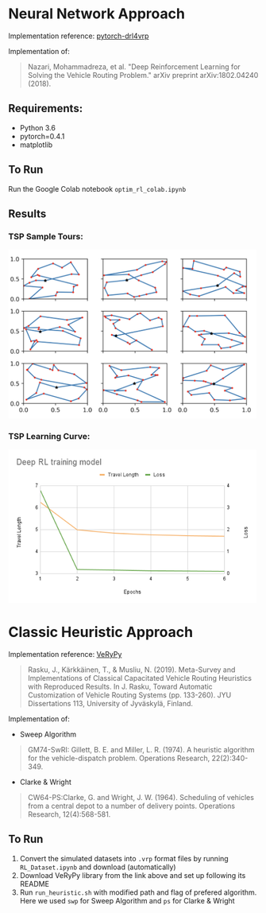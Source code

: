 # Neural Network Approach

Implementation reference: [pytorch-drl4vrp](https://github.com/mveres01/pytorch-drl4vrp)

Implementation of: 
> Nazari, Mohammadreza, et al. "Deep Reinforcement Learning for Solving the Vehicle Routing Problem." arXiv preprint arXiv:1802.04240 (2018).

## Requirements:

* Python 3.6
* pytorch=0.4.1
* matplotlib

## To Run

Run the Google Colab notebook ```optim_rl_colab.ipynb```

## Results

### TSP Sample Tours:

<p align="left">
  <img src="./docs/Contour.png" width="500"/>
</p>

### TSP Learning Curve:

<p align="left">
  <img src="./docs/Learning curve.png" width="500"/>
</p>


# Classic Heuristic Approach

Implementation reference: [VeRyPy](https://github.com/yorak/VeRyPy)

> Rasku, J., Kärkkäinen, T., & Musliu, N. (2019). Meta-Survey and Implementations of Classical Capacitated Vehicle Routing Heuristics with Reproduced Results. In J. Rasku, Toward Automatic Customization of Vehicle Routing Systems (pp. 133-260). JYU Dissertations 113, University of Jyväskylä, Finland.

Implementation of:

* Sweep Algorithm
> GM74-SwRI: Gillett, B. E. and Miller, L. R. (1974). A heuristic algorithm for the vehicle-dispatch problem. Operations Research, 22(2):340-349. 

* Clarke & Wright
> CW64-PS:Clarke, G. and Wright, J. W. (1964). Scheduling of vehicles from a central depot to a number of delivery points. Operations Research, 12(4):568-581.

## To Run

1. Convert the simulated datasets into `.vrp` format files by running `RL_Dataset.ipynb` and download (automatically)
2. Download VeRyPy library from the link above and set up following its README
3. Run `run_heuristic.sh` with modified path and flag of prefered algorithm. Here we used `swp` for Sweep Algorithm and `ps` for Clarke & Wright
